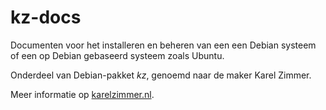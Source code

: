 # kz-docs

Documenten voor het installeren en beheren van een een Debian systeem of een op Debian gebaseerd systeem zoals Ubuntu.

Onderdeel van Debian-pakket *kz*, genoemd naar de maker Karel Zimmer.

Meer informatie op [karelzimmer.nl](https://karelzimmer.nl).

